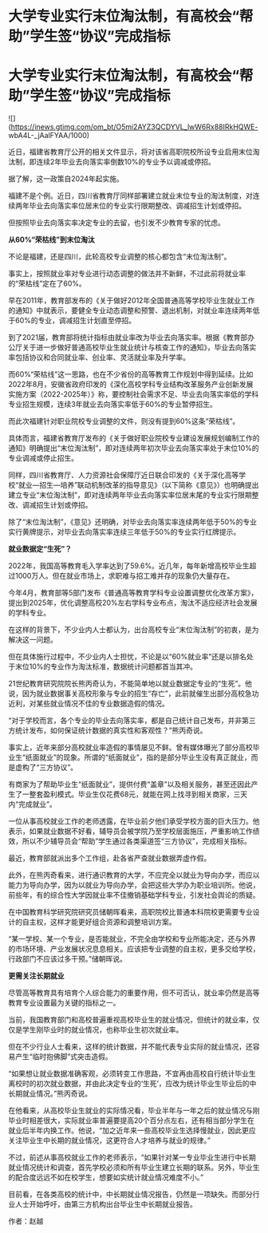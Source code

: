 # 大学专业实行末位淘汰制，有高校会“帮助”学生签“协议”完成指标

# 大学专业实行末位淘汰制，有高校会“帮助”学生签“协议”完成指标

![](https://inews.gtimg.com/om_bt/O5mi2AYZ3QCDYVL_lwW6Rx88IRkHQWE-
wbA4L-_jAalFYAA/1000)

近日，福建省教育厅公开的相关文件显示，将对该省高职院校所设专业启用末位淘汰制，即连续2年毕业去向落实率倒数10%的专业予以调减或停招。

据了解，这一政策自2024年起实施。

福建不是个例。近日，四川省教育厅同样部署建立就业末位专业的淘汰制度，对连续两年毕业去向落实率位居末位的专业实行限期整改、调减招生计划或停招。

但按照毕业去向落实率决定专业的去留，也引发不少教育专家的忧虑。

**从60%“荣枯线”到末位淘汰**

不论是福建，还是四川，此轮高校专业调整的核心都包含“末位淘汰制”。

事实上，按照就业率对专业进行动态调整的做法并不新鲜，不过此前将就业率的“荣枯线”定在了60%。

早在2011年，教育部发布的《关于做好2012年全国普通高等学校毕业生就业工作的通知》中就表示，要健全专业动态调整和预警、退出机制，对就业率连续两年低于60%的专业，调减招生计划直至停招。

到了2021届，教育部将统计指标由就业率改为毕业去向落实率。根据《教育部办公厅关于进一步做好普通高校毕业生就业统计与核查工作的通知》，毕业去向落实率包括协议和合同就业率、创业率、灵活就业率及升学率。

而60%“荣枯线”这一思路，也在不少省份的高等教育工作规划中得到延续。比如2022年8月，安徽省政府印发的《深化高校学科专业结构改革服务产业创新发展实施方案（2022-2025年）》称，要控制社会需求不足、毕业去向落实率低的学科专业招生规模，连续3年就业去向落实率低于60%的专业暂停招生。

而此次福建针对职业院校专业调整的文件，则没有提到60%这条“荣枯线”。

具体而言，福建省教育厅发布的《关于做好职业院校专业建设发展规划编制工作的通知》明确提出“末位淘汰制”，即对连续两年初次毕业去向落实率处于末位10%的专业调减或停止招生。

同样，四川省教育厅、人力资源社会保障厅近日联合印发的《关于深化高等学校“就业—招生—培养”联动机制改革的指导意见》（以下简称《意见》）也明确提出建立专业“末位淘汰制”，即对连续两年毕业去向落实率位居末尾的专业实行限期整改、调减招生计划或停招。

除了“末位淘汰制”，《意见》还明确，对毕业去向落实率连续两年低于50%的专业实行黄牌提示，对毕业去向落实率连续三年低于50%的专业实行红牌提示。

**就业数据定“生死”？**

2022年，我国高等教育毛入学率达到了59.6%。近几年，每年新增高校毕业生超过1000万人。但在就业市场上，求职难与招工难并存的现象仍大量存在。

今年4月，教育部等5部门发布《普通高等教育学科专业设置调整优化改革方案》，提出到2025年，优化调整高校20%左右学科专业布点，淘汰不适应经济社会发展的学科专业。

在这样的背景下，不少业内人士都认为，出台高校专业“末位淘汰制”的初衷，是为解决这一问题。

但在具体施行过程中，不少业内人士担忧，不论是以“60%就业率”还是以排名处于末位10%的专业作为淘汰标准，数据统计问题都首当其冲。

21世纪教育研究院院长熊丙奇认为，不能简单地以就业数据定专业的“生死”。他说，因为就业数据事关高校形象与专业的招生“存亡”，此前就催生出部分高校急功近利，对某些就业情况不佳的专业数据造假的情况。

“对于学校而言，各个专业的毕业去向落实率，都是自己统计自己发布，并非第三方统计发布，如何保证统计数据的真实性和客观性？”熊丙奇说。

事实上，近年来部分高校就业率造假的事情屡见不鲜。曾有媒体曝光了部分高校毕业生“纸面就业”的现象。所谓的“纸面就业”，指的是部分毕业生没有真正就业，而是虚构了“三方协议”。

有商家为了帮助毕业生“纸面就业”，提供付费“盖章”以及相关服务，甚至还因此产生了一整套盈利模式。毕业生仅花费68元，就能在网上找寻到相关商家，三天内“完成就业”。

一位从事高校就业工作的老师透露，在毕业前夕他们承受学校方面的巨大压力。他表示，如果就业数据不好看，辅导员会被学院乃至学校层面施压，严重影响工作绩效，所以不少辅导员会“帮助”学生通过各类渠道签“三方协议”，完成相关指标。

最近，教育部就派出多个工作组，赴各省严查就业数据弄虚作假。

此外，在熊丙奇看来，进行通识教育的大学，不应完全以就业为导向办学，而应以能力为导向办学，因为以就业为导向办学，会把这些大学办为职业培训所。他说，前些年，有的综合性大学因就业率不佳撤销基础学科专业，引发社会舆论的质疑。

在中国教育科学研究院研究员储朝晖看来，高职院校比普通本科院校更需要专业设计的自主权，这样才能更好组合资源和调整培训方案。

“某一学校、某一个专业，是否能就业，不完全由学校和专业所能决定，还与外界的市场环境、产业发展状况息息相关。应该把专业调整的自主权，更多交给学校，行政部门不应该过多干预。”储朝晖说。

**更需关注长期就业**

尽管高等教育具有培育个人综合能力的重要作用，但不可否认，就业率仍然是高等教育专业设置最为关键的指标之一。

当前，我国教育部门和高校普遍重视高校毕业生的就业情况，但统计的就业率，仅仅是学生刚毕业时的就业情况，也称毕业生初次就业率。

但在不少行业人士看来，这样的统计数据，并不能代表专业实际的就业情况，还容易产生“临时抱佛脚”式突击造假。

“如果想让就业数据准确客观，必须转变工作思路，不宜再由高校自行统计毕业生离校时的初次就业数据，并由此决定专业的‘生死’，应改为统计毕业生毕业后的中长期就业情况。”熊丙奇说。

在他看来，从高校毕业生就业的实际情况看，毕业半年与一年之后的就业情况与刚毕业时相差很大，实际就业率普遍要提高20个百分点左右，还有相当部分学生在就业后半年内换工作。他说，“加之近年来一些高校毕业生选择慢就业，因此更应关注毕业生中长期的就业情况，这更符合人才培养与就业的规律。”

不过，前述从事高校就业工作的老师表示，“如果针对某一专业毕业生进行中长期就业情况统计和调查，首先学校必须和所有毕业生建立长期的联系。另外，毕业生的配合度远远不如在校学生，想要如实统计就业情况难度不小。”

目前看，在各类高校的统计中，中长期就业情况报告，仍然是一项缺失。而部分行业人士开始呼吁，由第三方机构出台毕业生中长期就业报告。

作者：赵越

